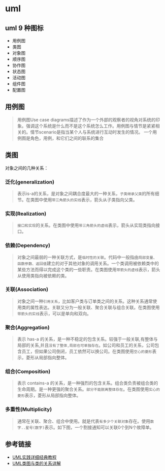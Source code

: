 # uml

## uml 9 种图标
- 用例图
- 类图
- 对象图
- 顺序图
- 协作图
- 状态图
- 活动图
- 组件图
- 配置图

## 用例图
> 用例图Use case diagrams描述了作为一个外部的观察者的视角对系统的印象。强调这个系统是什么而不是这个系统怎么工作。用例图与情节是紧紧相关的。情节scenario是指当某个人与系统进行互动时发生的情况。
一个用例图是角色，用例，和它们之间的联系的集合

## 类图

对象之间的几种关系：
### 泛化(generalization)
> 表示is-a的关系，是对象之间耦合度最大的一种关系，`子类继承父类`的所有细节。在类图中使用`带三角箭头的实线`表示，箭头从子类指向父类。

### 实现(Realization)
> `接口和实现`的关系。在类图中使用`带三角箭头的虚线`表示，箭头从实现类指向接口。

### 依赖(Dependency)
> 对象之间最弱的一种关联方式，是`临时性的关联`。代码中一般指由`局部变量、函数参数、返回值`建立的对于其他对象的调用关系。一个类调用被依赖类中的某些方法而得以完成这个类的一些职责。在类图使用`带箭头的虚线`表示，箭头从使用类指向被依赖的类。

### 关联(Association)
> 对象之间一种`引用关系`，比如客户类与订单类之间的关系。这种关系通常使用类的属性表达。关联又分为一般关联、聚合关联与组合关联。在类图使用`带箭头的实线`表示，可以是单向和双向。

### 聚合(Aggregation)
> 表示 has-a 的关系，是一种不稳定的包含关系。较强于一般关联,有整体与局部的关系,并且`没有了整体,局部也可单独存在`。如公司和员工的关系，公司包含员工，但如果公司倒闭，员工依然可以换公司。在类图使用`空心的菱形`表示，菱形从局部指向整体。

### 组合(Composition)
> 表示 contains-a 的关系，是一种强烈的包含关系。组合类负责被组合类的生命周期。是一种更强的聚合关系。`部分不能脱离整体存在`。在类图使用`实心的菱形`表示，菱形从局部指向整体。

### 多重性(Multiplicity)
> 通常在关联、聚合、组合中使用。就是代表`有多少个关联对象`存在。使用`数字..星号(数字)`表示。如下图，一个割接通知可以关联0个到N个故障单。

## 参考链接
- [UML实践详细经典教程](http://www.cnblogs.com/carsonzhu/p/5313262.html)
- [UML类图与类的关系详解](http://www.uml.org.cn/oobject/201104212.asp)
